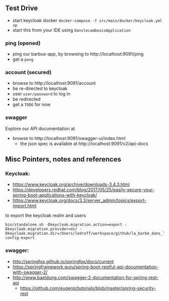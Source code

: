 

## Test Drive

* start keycloak docker `docker-compose -f src/main/docker/keycloak.yml up`
* start this from your IDE using `DanslecambouisApplication`     


### ping (opened)
   
* ping our barbus-app, by browsing to http://localhost:9091/ping
* get a `pong`  

### account (secured)

* browse to http://localhost:9091/account
* be re-directed to keycloak
* user `user/password` to log in
* be redirected
* get a `TODO` for now
  
### swagger 

Explore our API documentation at
* browse to http://localhost:9091/swagger-ui/index.html
  * the json spec is available at http://localhost:9091/v2/api-docs


## Misc Pointers, notes and references

### Keycloak:

* https://www.keycloak.org/archive/downloads-3.4.3.html
* https://developers.redhat.com/blog/2017/05/25/easily-secure-your-spring-boot-applications-with-keycloak/
* https://www.keycloak.org/docs/3.3/server_admin/topics/export-import.html

to export the keycloak realm and users

    bin/standalone.sh -Dkeycloak.migration.action=export -Dkeycloak.migration.provider=dir -Dkeycloak.migration.dir=/Users/ledroff/workspace/github/la_barbe_dans_le_cambouis/danslecambouis/src/main/docker/realm-config-export

### swagger:

* http://springfox.github.io/springfox/docs/current
* https://springframework.guru/spring-boot-restful-api-documentation-with-swagger-2/
* http://www.baeldung.com/swagger-2-documentation-for-spring-rest-api
  * https://github.com/eugenp/tutorials/blob/master/spring-security-rest
